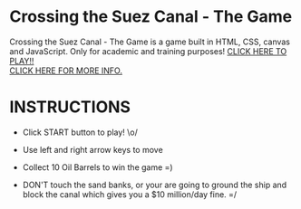 # Crossing the Suez Canal - The Game

Crossing the Suez Canal - The Game is a game built in HTML, CSS, canvas and JavaScript. Only for academic and training purposes!
[CLICK HERE TO PLAY!!](https://ialmeidapb.github.io/CrossingTheSuezCanal/) <br>
[CLICK HERE FOR MORE INFO.](https://www.canva.com/design/DAEa7dCd680/dUIn-uH0E-2rgGMLJ5Ei3w/view?utm_content=DAEa7dCd680&utm_campaign=designshare&utm_medium=link&utm_source=homepage_design_menu)
# INSTRUCTIONS

-   Click START button to play!  \o/

-   Use left and right arrow keys to move
  
-   Collect 10 Oil Barrels to win the game =)
  
-   DON'T touch the sand banks, or your are going to ground the ship and block the canal which gives you a $10 million/day fine.  =/